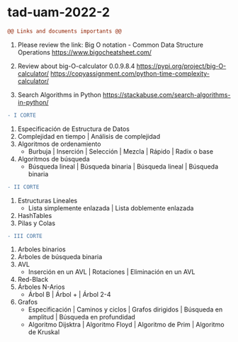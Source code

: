 # tad-uam-2022-2
```diff
@@ Links and documents importants @@
```
1. Please review the link:
Big O notation - Common Data Structure Operations
https://www.bigocheatsheet.com/

2. Review about big-O-calculator 0.0.9.8.4
https://pypi.org/project/big-O-calculator/
https://copyassignment.com/python-time-complexity-calculator/

3. Search Algorithms in Python
https://stackabuse.com/search-algorithms-in-python/
```diff
- I CORTE 
```
1. Especificación de Estructura de Datos
2. Complejidad en tiempo | Análisis de complejidad
3. Algoritmos de ordenamiento
   - Burbuja | Inserción | Selección | Mezcla | Rápido | Radix o base
4. Algoritmos de búsqueda
   - Búsqueda lineal | Búsqueda binaria | Búsqueda lineal | Búsqueda binaria
```diff
- II CORTE 
```
1. Estructuras Lineales
    - Lista simplemente enlazada | Lista doblemente enlazada 
2. HashTables
3. Pilas y Colas

```diff
- III CORTE 
```
1. Arboles binarios
2. Árboles de búsqueda binaria
3. AVL
    - Inserción en un AVL | Rotaciones | Eliminación en un AVL
4. Red-Black
5. Árboles N-Arios
    - Árbol B | Árbol + | Árbol 2-4
6. Grafos  
    - Especificación | Caminos y ciclos | Grafos dirigidos | Búsqueda en amplitud | Búsqueda en profundidad
    - Algoritmo Dijsktra | Algoritmo Floyd | Algoritmo de Prim | Algoritmo de Kruskal

